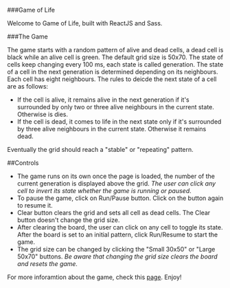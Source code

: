 ###Game of Life

Welcome to Game of Life, built with ReactJS and Sass.

###The Game

The game starts with a random pattern of alive and dead cells, a dead cell is black while an alive cell is green. The default grid size is 50x70.
The state of cells keep changing every 100 ms, each state is called generation. The state of a cell in the next generation is determined depending on its neighbours. Each cell has eight neighbours. The rules to deicde the next state of a cell are as follows:

* If the cell is alive, it remains alive in the next generation if it's surrounded by only two or three alive neighbours in the current state. Otherwise is dies.
* If the cell is dead, it comes to life in the next state only if it's surrounded by three alive neighbours in the current state. Otherwise it remains dead.

Eventually the grid should reach a "stable" or "repeating" pattern.

##Controls

* The game runs on its own once the page is loaded, the number of the current generation is displayed above the grid. *The user can click any cell to invert its state whether the game is running or paused*.
* To pause the game, click on Run/Pause button. Click on the button again to resume it.
* Clear button clears the grid and sets all cell as dead cells. The Clear button doesn't change the grid size.
* After clearing the board, the user can click on any cell to toggle its state. After the board is set to an initial pattern, click Run/Resume to start the game.
* The grid size can be changed by clicking the "Small 30x50" or "Large 50x70" buttons. *Be aware that changing the grid size clears the board and resets the game.*

For more inforamtion about the game, check this [page](https://en.wikipedia.org/wiki/Conway%27s_Game_of_Life). Enjoy!